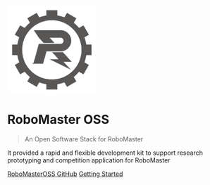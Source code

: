 <!-- _coverpage.md -->

![](rmoss.png)

# RoboMaster  OSS 

> An Open Software Stack for RoboMaster

It provided a rapid and flexible development kit to support research prototyping and competition application for RoboMaster

[RoboMasterOSS GitHub](https://github.com/robomaster-oss) 
[Getting Started](get_started/introduction.md)

